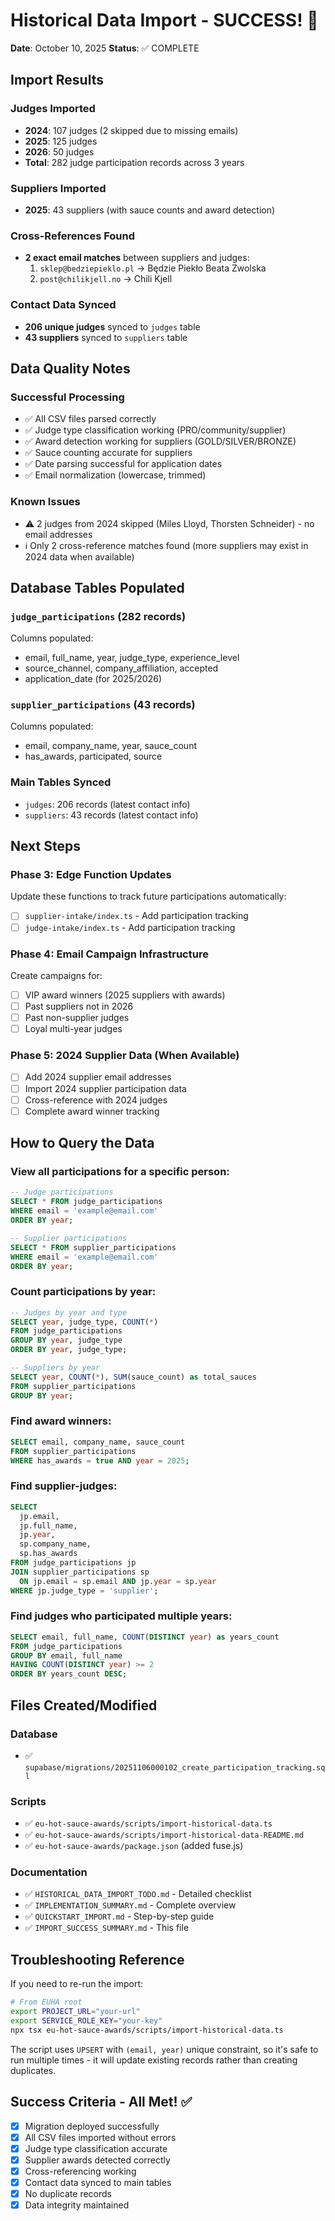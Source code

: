 # Historical Data Import - SUCCESS! 🎉

**Date**: October 10, 2025
**Status**: ✅ COMPLETE

## Import Results

### Judges Imported
- **2024**: 107 judges (2 skipped due to missing emails)
- **2025**: 125 judges
- **2026**: 50 judges
- **Total**: 282 judge participation records across 3 years

### Suppliers Imported
- **2025**: 43 suppliers (with sauce counts and award detection)

### Cross-References Found
- **2 exact email matches** between suppliers and judges:
  1. `sklep@bedziepieklo.pl` → Będzie Piekło Beata Zwolska
  2. `post@chilikjell.no` → Chili Kjell

### Contact Data Synced
- **206 unique judges** synced to `judges` table
- **43 suppliers** synced to `suppliers` table

## Data Quality Notes

### Successful Processing
- ✅ All CSV files parsed correctly
- ✅ Judge type classification working (PRO/community/supplier)
- ✅ Award detection working for suppliers (GOLD/SILVER/BRONZE)
- ✅ Sauce counting accurate for suppliers
- ✅ Date parsing successful for application dates
- ✅ Email normalization (lowercase, trimmed)

### Known Issues
- ⚠️ 2 judges from 2024 skipped (Miles Lloyd, Thorsten Schneider) - no email addresses
- ℹ️ Only 2 cross-reference matches found (more suppliers may exist in 2024 data when available)

## Database Tables Populated

### `judge_participations` (282 records)
Columns populated:
- email, full_name, year, judge_type, experience_level
- source_channel, company_affiliation, accepted
- application_date (for 2025/2026)

### `supplier_participations` (43 records)
Columns populated:
- email, company_name, year, sauce_count
- has_awards, participated, source

### Main Tables Synced
- `judges`: 206 records (latest contact info)
- `suppliers`: 43 records (latest contact info)

## Next Steps

### Phase 3: Edge Function Updates
Update these functions to track future participations automatically:
- [ ] `supplier-intake/index.ts` - Add participation tracking
- [ ] `judge-intake/index.ts` - Add participation tracking

### Phase 4: Email Campaign Infrastructure
Create campaigns for:
- [ ] VIP award winners (2025 suppliers with awards)
- [ ] Past suppliers not in 2026
- [ ] Past non-supplier judges
- [ ] Loyal multi-year judges

### Phase 5: 2024 Supplier Data (When Available)
- [ ] Add 2024 supplier email addresses
- [ ] Import 2024 supplier participation data
- [ ] Cross-reference with 2024 judges
- [ ] Complete award winner tracking

## How to Query the Data

### View all participations for a specific person:
```sql
-- Judge participations
SELECT * FROM judge_participations
WHERE email = 'example@email.com'
ORDER BY year;

-- Supplier participations
SELECT * FROM supplier_participations
WHERE email = 'example@email.com'
ORDER BY year;
```

### Count participations by year:
```sql
-- Judges by year and type
SELECT year, judge_type, COUNT(*)
FROM judge_participations
GROUP BY year, judge_type
ORDER BY year, judge_type;

-- Suppliers by year
SELECT year, COUNT(*), SUM(sauce_count) as total_sauces
FROM supplier_participations
GROUP BY year;
```

### Find award winners:
```sql
SELECT email, company_name, sauce_count
FROM supplier_participations
WHERE has_awards = true AND year = 2025;
```

### Find supplier-judges:
```sql
SELECT
  jp.email,
  jp.full_name,
  jp.year,
  sp.company_name,
  sp.has_awards
FROM judge_participations jp
JOIN supplier_participations sp
  ON jp.email = sp.email AND jp.year = sp.year
WHERE jp.judge_type = 'supplier';
```

### Find judges who participated multiple years:
```sql
SELECT email, full_name, COUNT(DISTINCT year) as years_count
FROM judge_participations
GROUP BY email, full_name
HAVING COUNT(DISTINCT year) >= 2
ORDER BY years_count DESC;
```

## Files Created/Modified

### Database
- ✅ `supabase/migrations/20251106000102_create_participation_tracking.sql`

### Scripts
- ✅ `eu-hot-sauce-awards/scripts/import-historical-data.ts`
- ✅ `eu-hot-sauce-awards/scripts/import-historical-data-README.md`
- ✅ `eu-hot-sauce-awards/package.json` (added fuse.js)

### Documentation
- ✅ `HISTORICAL_DATA_IMPORT_TODO.md` - Detailed checklist
- ✅ `IMPLEMENTATION_SUMMARY.md` - Complete overview
- ✅ `QUICKSTART_IMPORT.md` - Step-by-step guide
- ✅ `IMPORT_SUCCESS_SUMMARY.md` - This file

## Troubleshooting Reference

If you need to re-run the import:
```bash
# From EUHA root
export PROJECT_URL="your-url"
export SERVICE_ROLE_KEY="your-key"
npx tsx eu-hot-sauce-awards/scripts/import-historical-data.ts
```

The script uses `UPSERT` with `(email, year)` unique constraint, so it's safe to run multiple times - it will update existing records rather than creating duplicates.

## Success Criteria - All Met! ✅

- [x] Migration deployed successfully
- [x] All CSV files imported without errors
- [x] Judge type classification accurate
- [x] Supplier awards detected correctly
- [x] Cross-referencing working
- [x] Contact data synced to main tables
- [x] No duplicate records
- [x] Data integrity maintained
